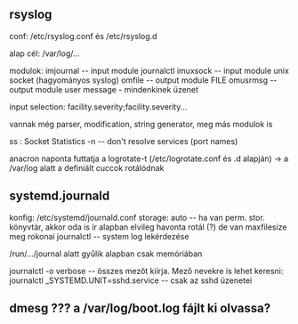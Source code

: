 ## rsyslog
conf:
  /etc/rsyslog.conf és /etc/rsyslog.d

alap cél:
  /var/log/...

modulok:
  imjournal  -- input module journalctl
  imuxsock    -- input module unix socket (hagyományos syslog)
  omfile     -- output module FILE
  omusrmsg   -- output module user message - mindenkinek üzenet

input selection:
  facility.severity;facility.severity...

vannak még parser, modification, string generator, meg más modulok is

ss : Socket Statistics
  -n   -- don't resolve services (port names)

anacron naponta futtatja a logrotate-t (/etc/logrotate.conf és .d alapján)
-> a /var/log alatt a definiált cuccok rotálódnak

## systemd.journald
konfig: /etc/systemd/journald.conf 
  storage: auto  -- ha van perm. stor. könyvtár, akkor oda is ír
  alapban elvileg havonta rotál (?) de van maxfilesize meg rokonai 
journalctl   -- system log lekérdezése

/run/.../journal alatt gyűlik alapban csak memóriában

journalctl -o verbose    -- összes mezőt kiírja. Mező nevekre is lehet keresni:
journalctl _SYSTEMD.UNIT=sshd.service   -- csak az sshd üzenetei


## dmesg ??? a /var/log/boot.log fájlt ki olvassa?
